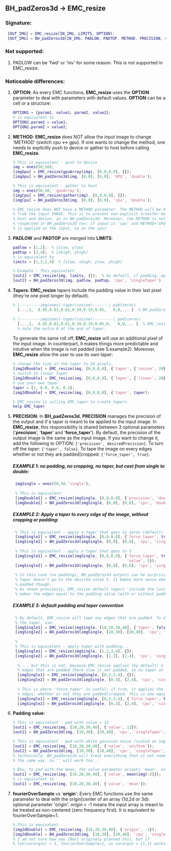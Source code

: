 ## BH_padZeros3d &rarr; EMC_resize
### Signature:
```matlab
 [OUT_IMG] = EMC_resize(IN_IMG, LIMITS, OPTION);
 [OUT_IMG] = BH_padZeros3d(IN_IMG, PADLOW, PADTOP, METHOD, PRECISION, varargin);
```

### Not supported:
1.  PADLOW can be 'fwd' or 'inv' for some reason. This is not supported in EMC_resize.

### Noticeable differences:
1. **OPTION**:
  As every EMC functions, **EMC_resize** uses the **OPTION** parameter to deal with parameters with default values. **OPTION** can be a cell or a structure:
	 ```matlab
	 OPTION1 = {param1, value1; param2, value2};
	 % is equivalent to
	 OPTION2.param1 = value1;
	 OPTION2.param2 = value2;
     ```
     
2. **METHOD**:
  **EMC_resize** does NOT allow the input image to change 'METHOD' (switch cpu <-> gpu). If one wants to change the method, one needs to explicitly push to device or gather to host before calling **EMC_resize**. 
	 ```matlab
	 % This is equivalent - push to device
	 img = ones(50,50);
	 [imgGpu] = EMC_resize(gpuArray(img), [0,0,0,0], {});
	 [imgGpu] = BH_padZeros3d(img, [0,0], [0,0], 'GPU', 'double');
	 
	 % This is equivalent - gather to host
	 img = ones(50,50, 'gpuArray');
	 [imgCpu] = EMC_resize(gather(img), [0,0,0,0], {});
	 [imgCpu] = BH_padZeros3d(img, [0,0], [0,0], 'cpu', 'double');
	 
	 % EMC_resize does NOT have a METHOD parameter. The METHOD will be deduced
	 % from the input IMAGE. This is to prevent non-explicit transfer between
	 % host and device, as in BH_padZeros3d. Moreover, the METHOD is not necessary
	 % respected in BH_padZeros3d (ex: if input is 'cpu' and METHOD='GPU', the taper
	 % is applied on the input, so on the cpu).
   ```

3. **PADLOW** and **PADTOP** are merged into **LIMITS**:
	 ```matlab
	 padlow = [1,2];  % [xlow, ylow]
	 padtop = [3,4];  % [xhigh, yhigh]
	 % is equivalent to
	 limits = [1,3,2,4]  % [xlow, xhigh, ylow, yhigh]
	 
	% Example - This equivalent
	 [out1] = EMC_resize(img, limits, {});  % by default, if padding, apply taper. See below for more details.
	 [out2] = BH_padZeros3d(img, padlow, padtop, 'cpu', 'singleTaper')
   ```

4. **Tapers**:
  **EMC_resize** tapers include the padding value in their last pixel (they're one pixel longer by default).
	 ```matlab
	 % |---------img(ones)-taper(cosine)-------| pad(zeros)
	   [...,1,  0.95,0.81,0.61,0.39,0.19,0.05,   0,0,... ]  % BH_padZeros3d
	 
	 % |---------img(ones)-taper(cosine)---------| pad(zeros)
	   [...,1,  0.95,0.81,0.61,0.39,0.19,0.05,0,   0,0,... ]  % EMC_resize
	   % note the extra 0 at the end of taper.
     ```
	To generate the same roll off, **EMC_resize** will use an additional pixel of the input image. In counterpart, it makes things more predictable and intuitive when the image is not padded (see 5.example2). Moreover, **EMC_resize** allow the user to use its own taper:
	 ```matlab
	 % change the size of the taper to 20 pixels.
	 [img2dDouble] = EMC_resize(img, [0,0,0,0], {'taper', {'cosine', 20}});
	 % switch to linear taper
	 [img2dDouble] = EMC_resize(img, [0,0,0,0], {'taper', {'linear', 20}});
	 % use your own taper
	 taper = [1, 0.8, 0.6, 0.4];
	 [img2dDouble] = EMC_resize(img, [0,0,0,0], {'taper', taper);
	 
	 % EMC_resize is calling EMC_taper to create tapers.
	 help EMC_taper
   ```

5. **PRECISION**:
  In **BH_padZeros3d**, **PRECISION** manages the precision of the output and if a taper is meant to be applied to the input image. In  **EMC_resize**, this responsibility is shared between 3 optional parameters ('**precision**', '**taper**' and '**force_taper**'). By default, the precision of the output image is the same as the input image. If you want to change it, add the following to OPTION: ```{'precision', desiredPrecision}```. To turn off the taper: ```{'taper', false}```. To tape the image on every edges whether or not they are padded|cropped: ```{'force_taper', true}```.

   #####  EXAMPLE 1: no padding, no cropping, no taper, but cast from single to double:
   ```matlab
	imgSingle = ones(50,50,'single');
	
	% This is equivalent:
	[imgDouble1] = EMC_resize(imgSingle, [0,0,0,0], {'precision', 'double'});
	[imgDouble2] = BH_padZeros3d(imgSingle, [0,0], [0,0], 'cpu', 'double');
   ```

   #####  EXAMPLE 2: Apply a taper to every edge of the image, without cropping or padding:
   ```matlab
	% This is equivalent - apply a taper that goes to zeros (default)
	[imgSingle1] = EMC_resize(imgSingle, [0,0,0,0], {'force_taper', true});
	[imgSingle2] = BH_padZeros3d(imgSingle, [0,0], [0,0], 'cpu', 'singleTaper');
	 
	% This is equivalent - apply a taper that goes to 5
	[imgSingle1] = EMC_resize(imgSingle, [0,0,0,0], {'force_taper', true});
	                                                 'value', 5});
	[imgSingle2] = BH_padZeros3d(imgSingle, [0,0], [0,0], 'cpu', 'singleTaper', 5);
	
	% In this case (no padding), BH_padZeros3d outputs can be surprising because the 
	% taper doesn't go to the desired value 5. It makes more sense when the image is
	% padded though.
	% As shown previously, EMC_resize default tapers 'include the last pixel', which
	% makes the edges equal to the padding value (with or without padding|cropping).
   ```

   #####  EXAMPLE 3: default padding and taper convention
   ```matlab
	% By default, EMC_resize will tape any edges that are padded. To deactivate
	% the taper, use:
	[imgSingle1] = EMC_resize(imgSingle, [10,20,30,40], {'taper', false});
	[imgSingle2] = BH_padZeros3d(imgSingle, [10,30], [20,40], 'cpu', 'single');
	
	% 
	% This is equivalent - apply taper with padding...
	[imgSingle1] = EMC_resize(imgSingle, [1,2,3,4], {});
	[imgSingle2] = BH_padZeros3d(imgSingle, [1,3], [2,4], 'cpu', 'singleTaper')
	 
	 % ... but this is not, because EMC_resize applies (by default) a taper only to the
	 % edges that are padded (here xlow is not padded, so no taper on this side).
	 [imgSingle1] = EMC_resize(imgSingle, [0,2,3,4], {});
	 [imgSingle2] = BH_padZeros3d(imgSingle, [0,3], [2,4], 'cpu', 'singleTaper')
	 
	 % This is where 'force_taper' is useful: if true, it applies the taper to every
	 % edges, whether or not they are padded|cropped. This is now equivalent:
	 [imgSingle1] = EMC_resize(imgSingle, [0,2,3,4], {'force_taper', true});
	 [imgSingle2] = BH_padZeros3d(imgSingle, [0,3], [2,4], 'cpu', 'singleTaper')
    ```

6. **Padding value**:
	 ```matlab
	 % This is equivalent - pad with value = 12
	 [out1] = EMC_resize(img, [10,20,30,40], {'value', 12});
	 [out2] = BH_padZeros3d(img, [10,30], [20,40], 'cpu', 'singleTaper', 12);
	 
	 % This is equivalent - pad with white gaussian noise (scaled on img mean and std)
	 [out1] = EMC_resize(img, [10,20,30,40], {'value', 'uniform'});
	 [out2] = BH_padZeros3d(img, [10,30], [20,40], 'cpu', 'singleTaper', 'uniform');
	 % technically, BH_padZeros3d will treat everything that is not numeric
	 % the same way, so '' will work too...
	 
	 % Btw, to pad with the mean, the value parameter accepts 'mean', so
	 [out1] = EMC_resize(img, [10,20,30,40], {'value', mean(img(:))});
	 % is equivalent to
	 [out1] = EMC_resize(img, [10,20,30,40], {'value', 'mean'});
   ```


7. **fourierOverSample** vs '**origin**':
  Every EMC functions use the same parameter to deal with the origin|center of an array (1d,2d or 3d): optional parameter 'origin'. origin = -1 means the input array is meant to be treated as non-centered (zero frequency first). It is equivalent to fourierOverSample=1.
	 ```matlab
	 % This is equivalent
	 [img2dDouble] = EMC_resize(img, [10,20,30,40], {'origin', -1});
	 [img2dDouble] = BH_padZeros3d(img, [10,30], [20,40], 'cpu', 'singleTaper', 1,1);
	 % I am not sure how you [Ben] originaly planned this, but if 
	 % len(varargin) > 1, fourierOverSample=1, so varargin = {1,1} works.
   ```
